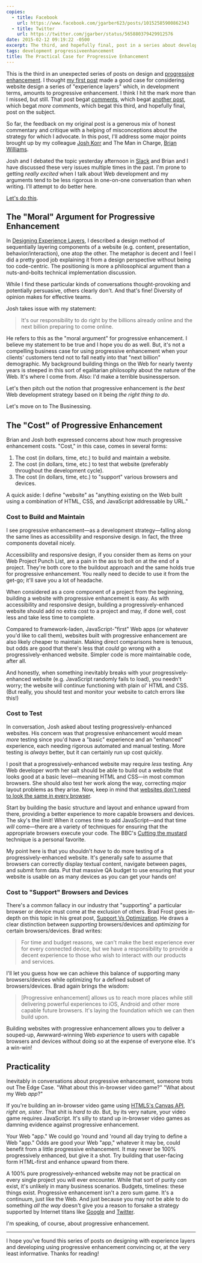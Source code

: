 ```yaml
---
copies:
  - title: Facebook
    url: https://www.facebook.com/jgarber623/posts/10152585900862343
  - title: Twitter
    url: https://twitter.com/jgarber/status/565880379429912576
date: 2015-02-12 09:19:22 -0500
excerpt: The third, and hopefully final, post in a series about developing websites using progressive enhancement.
tags: development progressiveenhancement
title: The Practical Case for Progressive Enhancement
---
```


This is the third in an unexpected series of posts on design and [progressive enhancement](https://en.wikipedia.org/wiki/Progressive_enhancement). I thought [my first post](/posts/designing-experience-layers) made a good case for considering website design a series of "experience layers" which, in development terms, amounts to progressive enhancement. I think I hit the mark more than I missed, but still. That post begat [comments](http://viget.com/inspire/designing-experience-layers#disqus_thread), which begat [another post](/posts/in-defense-of-progressive-enhancement), which begat _more comments_, which begat this third, and hopefully final, post on the subject.

So far, the feedback on my original post is a generous mix of honest commentary and critique with a helping of misconceptions about the strategy for which I advocate. In this post, I'll address some major points brought up by my colleague [Josh Korr](http://viget.com/about/team/jkorr) and The Man in Charge, [Brian Williams](http://viget.com/about/team/bwilliams).

Josh and I debated the topic yesterday afternoon in [Slack](https://slack.com/) and Brian and I have discussed these very issues multiple times in the past. I'm prone to getting _really excited_ when I talk about Web development and my arguments tend to be less rigorous in one-on-one conversation than when writing. I'll attempt to do better here.

[Let's do this](https://www.youtube.com/watch?v=LkCNJRfSZBU&t=1m20s).

## The "Moral" Argument for Progressive Enhancement

In [Designing Experience Layers](/posts/designing-experience-layers), I described a design method of sequentially layering components of a website (e.g. content, presentation, behavior/interaction), one atop the other. The metaphor is decent and I feel I did a pretty good job explaining it from a design perspective without being too code-centric. The positioning is more a philosophical argument than a nuts-and-bolts technical implementation discussion.

While I find these particular kinds of conversations thought-provoking and potentially persuasive, others clearly don't. And that's fine! Diversity of opinion makes for effective teams.

Josh takes issue with my statement:

> It's our responsibility to do right by the billions already online and the next billion preparing to come online.

He refers to this as the "moral argument" for progressive enhancement. I believe my statement to be true and I hope you do as well. But, it's not a compelling business case for using progressive enhancement when your clients' customers tend not to fall neatly into that "next billion" demographic. My background building things on the Web for nearly twenty years is steeped in this sort of egalitarian philosophy about the nature of the Web. It's where I come from. Also: I'd make a terrible businessperson.

Let's then pitch out the notion that progressive enhancement is _the best_ Web development strategy based on it being _the right thing to do_.

Let's move on to The Businessing.

## The "Cost" of Progressive Enhancement

Brian and Josh both expressed concerns about how much progressive enhancement costs. "Cost," in this case, comes in several forms:

1. The cost (in dollars, time, etc.) to build and maintain a website.
1. The cost (in dollars, time, etc.) to test that website (preferably throughout the development cycle).
1. The cost (in dollars, time, etc.) to "support" various browsers and devices.

A quick aside: I define "website" as "anything existing on the Web built using a combination of HTML, CSS, and JavaScript addressable by URL."

### Cost to Build and Maintain

I see progressive enhancement—as a development strategy—falling along the same lines as accessibility and responsive design. In fact, the three components dovetail nicely.

Accessibility and responsive design, if you consider them as items on your Web Project Punch List, are a pain in the ass to bolt on at the end of a project. They're both core to the buildout approach and the same holds true for progressive enhancement. You really need to decide to use it from the get-go; it'll save you a lot of headache.

When considered as a core component of a project from the beginning, building a website with progressive enhancement is easy. As with accessibility and responsive design, building a progressively-enhanced website should add no extra cost to a project and may, if done well, cost less and take less time to complete.

Compared to framework-laden, JavaScript-"first" Web apps (or whatever you'd like to call them), websites built with progressive enhancement are also likely cheaper to maintain. Making direct comparisons here is tenuous, but odds are good that there's less that _could_ go wrong with a progressively-enhanced website. Simpler code is more maintainable code, after all.

And honestly, when something inevitably breaks with your progressively-enhanced website (e.g. JavaScript randomly fails to load), you needn't worry; the website will continue functioning with plain ol' HTML and CSS. (But really, you should test and monitor your website to catch errors like this!)

### Cost to Test

In conversation, Josh asked about testing progressively-enhanced websites. His concern was that progressive enhancement would mean _more_ testing since you'd have a "basic" experience and an "enhanced" experience, each needing rigorous automated and manual testing. More testing is _always_ better, but it can certainly run up cost quickly.

I posit that a progressively-enhanced website may require _less_ testing. Any Web developer worth her salt should be able to build out a website that looks good at a basic level—meaning HTML and CSS—in most common browsers. She should also test her work along the way, correcting _major_ layout problems as they arise. Now, keep in mind that [websites don't need to look the same in every browser](http://dowebsitesneedtolookexactlythesameineverybrowser.com/).

Start by building the basic structure and layout and enhance upward from there, providing a better experience to more capable browsers and devices. The sky's the limit! When it comes time to add JavaScript—and that time _will_ come—there are a variety of techniques for ensuring that the appropriate browsers execute your code. The BBC's [Cutting the mustard](http://responsivenews.co.uk/post/18948466399/cutting-the-mustard) technique is a personal favorite.

My point here is that you shouldn't _have_ to do more testing of a progressively-enhanced website. It's generally safe to assume that browsers can correctly display textual content, navigate between pages, and submit form data. Put that massive QA budget to use ensuring that your website is usable on as many devices as you can get your hands on!

### Cost to "Support" Browsers and Devices

There's a common fallacy in our industry that "supporting" a particular browser or device must come at the exclusion of others. Brad Frost goes in-depth on this topic in his great post, [Support Vs Optimization](http://bradfrost.com/blog/mobile/support-vs-optimization/). He draws a clear distinction between _supporting_ browsers/devices and _optimizing_ for certain browsers/devices. Brad writes:

> For time and budget reasons, we can't make the best experience ever for every connected device, but we have a responsibility to provide a decent experience to those who wish to interact with our products and services.

I'll let you guess how we can achieve this balance of supporting many browsers/devices while optimizing for a defined subset of browsers/devices. Brad again brings the wisdom:

> [Progressive enhancement] allows us to reach more places while still delivering powerful experiences to iOS, Android and other more capable future browsers. It's laying the foundation which we can then build upon.

Building websites with progressive enhancement allows you to deliver a souped-up, Awwward-winning Web _experience_ to users with capable browsers and devices without doing so at the expense of everyone else. It's a win-win!

## Practicality

Inevitably in conversations about progressive enhancement, someone trots out The Edge Case. "What about this in-browser video game?" "What about my Web _app_?"

If you're building an in-browser video game using [HTML5's Canvas API](https://developer.mozilla.org/en-US/docs/Web/API/Canvas_API), _right on, sister_. That shit is _hard to do_. But, by its very nature, your video game requires JavaScript. It's silly to stand up in-browser video games as damning evidence against progressive enhancement.

Your Web "app." We could go 'round and 'round all day trying to define a Web "app." Odds are good your Web "app," whatever it may be, could benefit from a little progressive enhancement. It may never be 100% progressively enhanced, but give it a shot. Try building that user-facing form HTML-first and enhance upward from there.

A 100% pure progressively-enhanced website may not be practical on every single project you will ever encounter. While that sort of purity _can_ exist, it's unlikely in many business scenarios. Budgets, timelines: these things exist. Progressive enhancement isn't a zero sum game. It's a continuum, just like the Web. And just because you may not be able to do something _all the way_ doesn't give you a reason to forsake a strategy supported by Internet titans like [Google](http://googlewebmastercentral.blogspot.com/2014/10/updating-our-technical-webmaster.html) and [Twitter](https://blog.twitter.com/2012/improving-performance-on-twittercom).

I'm speaking, of course, about progressive enhancement.

---

I hope you've found this series of posts on designing with experience layers and developing using progressive enhancement convincing or, at the very least informative. Thanks for reading!